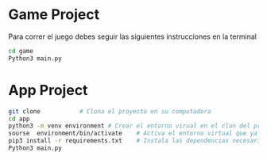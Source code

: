 # Game Project
Para correr el juego debes seguir las siguientes instrucciones en la terminal 

```sh
cd game
Python3 main.py
```

# App Project

```sh
git clone           # Clona el proyecto en su computadora
cd app
python3 -m venv environment # Crear el entorno virual en el clon del proyecto 
sourse  environment/bin/activate    # Activa el entorno virtual que ya fue creado
pip3 install -r requirements.txt    # Instala las dependencias necesarias
Python3 main.py
```